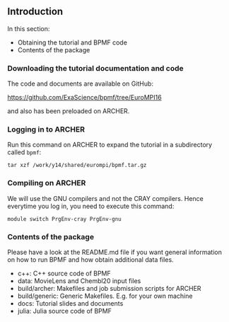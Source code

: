 ## Introduction

In this section:

 - Obtaining the tutorial and BPMF code 
 - Contents of the package

### Downloading the tutorial documentation and code

The code and documents are available on GitHub:

https://github.com/ExaScience/bpmf/tree/EuroMPI16

and also has been preloaded on ARCHER.

### Logging in to ARCHER

Run this command on ARCHER to expand the tutorial in a subdirectory called `bpmf`:

`tar xzf /work/y14/shared/eurompi/bpmf.tar.gz`

### Compiling on ARCHER

We will use the GNU compilers and not the CRAY compilers. Hence everytime
you log in, you need to execute this command:

`module switch PrgEnv-cray PrgEnv-gnu`

### Contents of the package

Please have a look at the README.md file if you want general information
on how to run BPMF and how obtain additional data files.

 - c++: C++ source code of BPMF
 - data: MovieLens and Chembl20 input files
 - build/archer:  Makefiles and job submission scripts for ARCHER
 - build/generic: Generic Makefiles. E.g. for your own machine
 - docs: Tutorial slides and documents 
 - julia: Julia source code of BPMF
